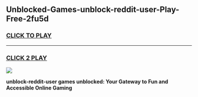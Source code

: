 
## Unblocked-Games-unblock-reddit-user-Play-Free-2fu5d
<h3>
<a href="https://premium76.site?title=unblock-reddit-user&ref=10A">CLICK TO PLAY</a></h3>
<hr>

<h3>
<a href="https://premium76.site?title=unblock-reddit-user&ref=10A">CLICK 2 PLAY</a>
  
</h3>

<a href="https://premium76.site?title=unblock-reddit-user&ref=10A"><img src="https://clearcache.store/games.png"></a>


**unblock-reddit-user games unblocked: Your Gateway to Fun and Accessible Online Gaming**
